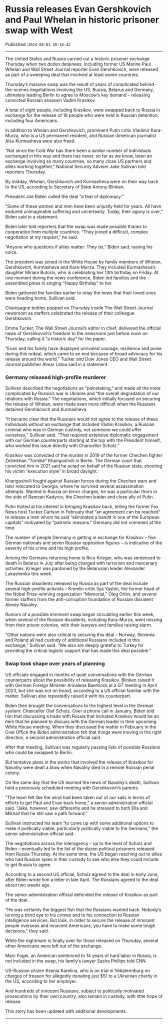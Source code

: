 # Russia releases Evan Gershkovich and Paul Whelan in historic prisoner swap with West

Published :`2024-08-01 20:16:42`

---

The United States and Russia carried out a historic prisoner exchange Thursday when two dozen detainees, including former US Marine Paul Whelan and Wall Street Journal reporter Evan Gershkovich, were released as part of a sweeping deal that involved at least seven countries.

Thursday’s massive swap was the result of years of complicated behind-the-scenes negotiations involving the US, Russia, Belarus and Germany, ultimately leading Berlin to agree to Moscow’s key demand – releasing convicted Russian assassin Vadim Krasikov.

A total of eight people, including Krasikov, were swapped back to Russia in exchange for the release of 16 people who were held in Russian detention, including four Americans.

In addition to Whelan and Gershkovich, prominent Putin critic Vladimir Kara-Murza, who is a US permanent resident, and Russian-American journalist Alsu Kurmasheva were also freed.

“Not since the Cold War has there been a similar number of individuals exchanged in this way and there has never, so far as we know, been an exchange involving so many countries, so many close US partners and allies working together,” National Security Adviser Jake Sullivan told reporters Thursday.

By midday, Whelan, Gershkovich and Kurmasheva were on their way back to the US, according to Secretary of State Antony Blinken.

President Joe Biden called the deal “a feat of diplomacy.”

“Some of these women and men have been unjustly held for years. All have endured unimaginable suffering and uncertainty. Today, their agony is over,” Biden said in a statement.

Biden later told reporters that the swap was made possible thanks to cooperation from multiple countries. “They joined a difficult, complex negotiation at my request,” he said.

“Anyone who questions if allies matter: They do,” Biden said, raising his voice.

The president was joined in the White House by family members of Whelan, Gershkovich, Kurmasheva and Kara-Murza. They included Kurmasheva’s daughter Miriam Butorin, who is celebrating her 13th birthday on Friday. At one moment during the news conference, Biden led families and the assembled press in singing “Happy Birthday” to her.

Biden gathered the families earlier to relay the news that their loved ones were heading home, Sullivan said.

Champagne bottles popped on Thursday inside The Wall Street Journal newsroom as staffers celebrated the release of their colleague Gershkovich.

Emma Tucker, The Wall Street Journal’s editor in chief, delivered the official news of Gershkovich’s freedom to the newsroom just before noon on Thursday, calling it “a historic day” for the paper.

“Evan and his family have displayed unrivaled courage, resilience and poise during this ordeal, which came to an end because of broad advocacy for his release around the world,” Tucker and Dow Jones CEO and Wall Street Journal publisher Almar Latou said in a statement.

### Germany released high-profile murderer

Sullivan described the negotiations as “painstaking,” and made all the more complicated by Russia’s war in Ukraine and “the overall degradation of our relations with Russia.” The negotiations, which initially focused on securing the release of Whelan, were made even more difficult when the Russians detained Gershkovich and Kurmasheva.

“It became clear that the Russians would not agree to the release of these individuals without an exchange that included Vadim Krasikov, a Russian criminal who was in German custody, not someone we could offer ourselves,” Sullivan said. “That required extensive diplomatic engagement with our German counterparts starting at the top with the President himself, who worked this issue directly with Chancellor Scholz.”

Krasikov was convicted of the murder in 2019 of the former Chechen fighter Zelimkhan “Tornike” Khangoshvili in Berlin. The German court that convicted him in 2021 said he acted on behalf of the Russian state, shooting his victim “execution style” in broad daylight.

Khangoshvili fought against Russian forces during the Chechen wars and later relocated to Georgia, where he survived several assassination attempts. Wanted in Russia on terror charges, he was a particular thorn in the side of Ramzan Kadyrov, the Chechen leader and close ally of Putin.

Putin hinted at his interest in bringing Krasikov back, telling the former Fox News host Tucker Carlson in February that “an agreement can be reached” to release a man whom he said “eliminated a bandit in one of the European capitals” motivated by “patriotic reasons.” Germany did not comment at the time.

The number of people Germany is getting in exchange for Krasikov – five German nationals and seven Russian opposition figures – is indicative of the severity of his crime and his high profile.

Among the Germans returning home is Rico Krieger, who was sentenced to death in Belarus in July after being charged with terrorism and mercenary activities. Krieger was pardoned by the Belarusian leader Alexander Lukashenko this week.

The Russian dissidents released by Russia as part of the deal include several high-profile activists – Kremlin critic Ilya Yashin, the former head of the Nobel Prize-winning organization “Memorial,” Oleg Orlov, and several former staffers from the anti-corruption foundation of Russian dissident Alexey Navalny.

Rumors of a possible imminent swap began circulating earlier this week, when several of the Russian dissidents, including Kara-Murza, went missing from their prison colonies, with their lawyers and families raising alarm.

“Other nations were also critical to securing this deal – Norway, Slovenia and Poland all had custody of additional Russians included in this exchange,” Sullivan said. “We also are deeply grateful to Turkey for providing the critical logistic support that has made this deal possible.”

### Swap took shape over years of planning

US officials engaged in months of quiet conversations with the German counterparts about the possibility of releasing Krasikov. Blinken raised it with German Foreign Minister Annalena Baerbock at a G7 meeting in April 2023, but she was not on board, according to a US official familiar with the matter. Sullivan also repeatedly raised it with his counterpart.

Biden then brought the conversations to the highest level in the German system: Chancellor Olaf Scholz. Over a phone call in January, Biden told him that discussing a trade with Russia that included Krasikov would be an item that he planned to discuss with the German leader in their upcoming White House meeting. When they discussed the matter in February in the Oval Office the Biden administration felt that things were moving in the right direction, a second administration official said.

After that meeting, Sullivan was regularly passing lists of possible Russians who could be swapped to Berlin.

But tentative plans in the works that involved the release of Krasikov for Navalny were dealt a blow when Navalny died in a remote Russian penal colony.

On the same day that the US learned the news of Navalny’s death, Sullivan held a previously scheduled meeting with Gershkovich’s parents.

“The team felt like the wind had been taken out of our sails in terms of efforts to get Paul and Evan back home,” a senior administration official said. “Jake, however, saw differently and he stressed to both Ella and Mikhail that he still saw a path forward.”

Sullivan instructed his team “to come up with some additional options to make it politically viable, particularly politically viable to the Germans,” the senior administration official said.

The negotiations across the interagency – up to the level of Scholz and Biden – eventually led to the list of the dozen political prisoners released from Russia Thursday. At the same time, the US began reaching out to allies who had Russian spies in their custody to see who else they could include to get Russia to agree.

According to a second US official, Scholz agreed to the deal in early June, after Biden wrote him a letter in late April. The Russians agreed to the deal about two weeks ago.

The senior administration official defended the release of Krasikov as part of the deal.

“He was certainly the biggest fish that the Russians wanted back. Nobody’s turning a blind eye to his   crimes and to his connection to Russian intelligence services. But look, in order to secure the release of innocent people overseas and innocent Americans, you have to make some tough decisions,” they said.

While the nightmare is finally over for those released on Thursday, several other Americans were left out of the exchange.

Marc Fogel, an American sentenced to 14 years of hard labor in Russia, is not included in the swap, his family’s lawyer Sasha Phillips told CNN.

US-Russian citizen Ksenia Karelina, who is on trial in Yekaterinburg on charges of treason for allegedly donating just $51 to a Ukrainian charity in the US, according to her employer.

And hundreds of innocent Russians, subject to politically motivated prosecutions by their own country, also remain in custody, with little hope of release.

This story has been updated with additional developments.

---

